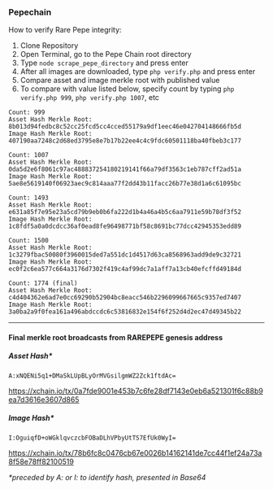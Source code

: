 ### Pepechain

How to verify Rare Pepe integrity:

1. Clone Repository
2. Open Terminal, go to the Pepe Chain root directory
3. Type ```node scrape_pepe_directory``` and press enter
4. After all images are downloaded, type ```php verify.php``` and press enter
5. Compare asset and image merkle root with published value
6. To compare with value listed below, specify count by typing ```php verify.php 999```, ```php verify.php 1007```, etc


````
Count: 999
Asset Hash Merkle Root: 8b013d94fedbc8c52cc25fcd5cc4cced55179a9df1eec46e042704148666fb5d
Image Hash Merkle Root: 407190aa7248c2d68ed3795e8e7b17b22ee4c4c9fdc60501118ba40fbeb3c177
````
````
Count: 1007
Asset Hash Merkle Root: 0da5d2e6f8061c97ac488837254180219141f66a79df3563c1eb787cff2ad51a
Image Hash Merkle Root: 5ae8e5619140f06923aec9c814aaa77f2dd43b11facc26b77e38d1a6c61095bc
````
````
Count: 1493
Asset Hash Merkle Root: e631a85f7e95e23a5cd79b9eb0b6fa222d1b4a46a4b5c6aa7911e59b78df3f52
Image Hash Merkle Root: 1c8fdf5a0a0dcdcc36af0ead8fe96498771bf58c8691bc77dcc42945353edd89
````
````
Count: 1500
Asset Hash Merkle Root: 1c3279fbac50080f3960015ded7a551dc1d4517d63ca8568963add9de9c32721
Image Hash Merkle Root: ec0f2c6ea577c664a3176d7302f419c4af99dc7a1aff7a13cb40efcffd49184d
````
````
Count: 1774 (final)
Asset Hash Merkle Root: c4d404362e6ad7e0cc69290b52904bc8eacc546b2296099667665c9357ed7407
Image Hash Merkle Root: 3a0ba2a9f0fea161a496abdccdc6c53816832e154f6f252d4d2ec47d49345b22
````
---

#### Final merkle root broadcasts from RAREPEPE genesis address

##### Asset Hash*
````
A:xNQENi5q1+DMaSkLUpBLyOrMVGsilgmWZ2Zck1ftdAc=
````
https://xchain.io/tx/0a7fde9001e453b7c6fe28df7143e0eb6a521301f6c88b9ea7d3616e3607d865


##### Image Hash*
````
I:OguiqfD+oWGklqvczcbFOBaDLhVPbyUtTS7EfUk0WyI=
````
https://xchain.io/tx/78b6fc8c0476cb67e0026b14162141de7cc44f1ef24a73a8f58e78ff82100519

_*preceded by A: or I: to identify hash, presented in Base64_

